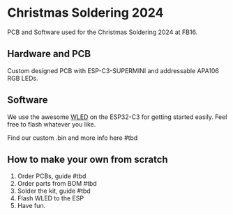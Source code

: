 # Christmas Soldering 2024
PCB and Software used for the Christmas Soldering 2024 at FB16.

## Hardware and PCB

Custom designed PCB with ESP-C3-SUPERMINI and addressable APA106 RGB LEDs.

## Software

We use the awesome [WLED](https://github.com/Aircoookie/WLED) on the ESP32-C3 for getting started easily. Feel free to flash whatever you like.

Find our custom .bin and more info here #tbd

## How to make your own from scratch

1. Order PCBs, guide #tbd
2. Order parts from BOM #tbd
3. Solder the kit, guide #tbd
4. Flash WLED to the ESP
5. Have fun.

